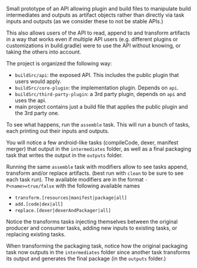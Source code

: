 Small prototype of an API allowing plugin and build files to manipulate build intermediates and outputs as artifact objects rather than directly via task inputs and outputs (as we consider these to not be stable APIs.)

This also allows users of the API to read, append to and transform artifacts in a way that works even if multiple API users (e.g. different plugins or customizations in build.gradle) were to use the API without knowing, or taking the others into account.

The project is organized the following way:
- `buildSrc/api`: the exposed API. This includes the public plugin that users would apply.
- `buildSrc/core-plugin`: the implementation plugin. Depends on `api`.
- `buildSrc/third-party-plugin`: a 3rd party plugin, depends on `api` and uses the api.
- main project contains just a build file that applies the public plugin and the 3rd party one.

To see what happens, run the `assemble` task. This will run a bunch of tasks, each printing out their inputs and outputs.

You will notice a few android-like tasks (compileCode, dexer, manifest merger) that output in the `intermediates` folder, as well as a final packaging task that writes the output in the `outputs` folder.

Running the same `assemble` task with modifiers allow to see tasks append, transform and/or replace artifacts. (best run with `clean` to be sure to see each task run). The available modifiers are in the format `-P<name>=true/false` with the following available names
- `transform.[resources|manifest|package|all]`
- `add.[code|dex|all]`
- `replace.[dexer|dexerAndPackager|all]`

Notice the transforms tasks injecting themselves between the original producer and consumer tasks, adding new inputs to existing tasks, or replacing existing tasks.

When transforming the packaging task, notice how the original packaging task now outputs in the `intermediates` folder since another task transforms its output and generates the final package (in the `outputs` folder.)
